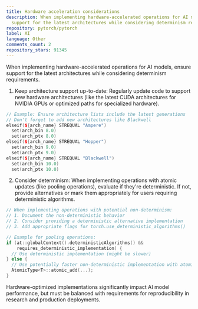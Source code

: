 ```yaml
---
title: Hardware acceleration considerations
description: When implementing hardware-accelerated operations for AI models, ensure
  support for the latest architectures while considering determinism requirements.
repository: pytorch/pytorch
label: AI
language: Other
comments_count: 2
repository_stars: 91345
---
```


When implementing hardware-accelerated operations for AI models, ensure support for the latest architectures while considering determinism requirements.

1. Keep architecture support up-to-date: Regularly update code to support new hardware architectures (like the latest CUDA architectures for NVIDIA GPUs or optimized paths for specialized hardware).

```cpp
// Example: Ensure architecture lists include the latest generations
// Don't forget to add new architectures like Blackwell
elseif(${arch_name} STREQUAL "Ampere")
  set(arch_bin 8.0)
  set(arch_ptx 8.0)
elseif(${arch_name} STREQUAL "Hopper")
  set(arch_bin 9.0)
  set(arch_ptx 9.0)
elseif(${arch_name} STREQUAL "Blackwell")
  set(arch_bin 10.0)
  set(arch_ptx 10.0)
```

2. Consider determinism: When implementing operations with atomic updates (like pooling operations), evaluate if they're deterministic. If not, provide alternatives or mark them appropriately for users requiring deterministic algorithms.

```cpp
// When implementing operations with potential non-determinism:
// 1. Document the non-deterministic behavior
// 2. Consider providing a deterministic alternative implementation
// 3. Add appropriate flags for torch.use_deterministic_algorithms()

// Example for pooling operations:
if (at::globalContext().deterministicAlgorithms() && 
    requires_deterministic_implementation) {
  // Use deterministic implementation (might be slower)
} else {
  // Use potentially faster non-deterministic implementation with atomics
  AtomicType<T>::atomic_add(...);
}
```

Hardware-optimized implementations significantly impact AI model performance, but must be balanced with requirements for reproducibility in research and production deployments.
